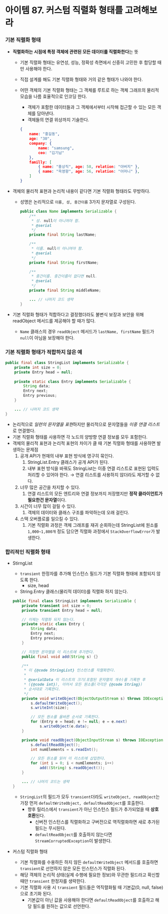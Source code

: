 # 아이템 87. 커스텀 직렬화 형태를 고려해보라

### 기본 직렬화 형태

- **직렬화하는 시점에 특정 객체에 관련된 모든 데이터를 직렬화한다**는 뜻
    - 기본 직렬화 형태는 유연성, 성능, 정확성 측면에서 신중히 고민한 후 합당할 때만 사용해야 한다.
    - 직접 설계를 해도 기본 직렬화 형태와 거의 같은 형태가 나와야 한다.
    - 어떤 객체의 기본 직렬화 형태는 그 객체를 루트로 하는 객체 그래프의 물리적 모습을 나름 효율적으로 인코딩 한다.
        - 객체가 포함한 데이터들과 그 객체에서부터 시작해 접근할 수 있는 모든 객체를 담아낸다.
        - 객체들의 연결 위상까지 기술한다.

        ```json
        {
            name: "홍길동",
            age: "30",
            company: {
                name: "samsung",
                ceo: "김기남"
            },
            familly: [
                { name: "홍상직", age: 58, relation: "아버지" },
                { name: "옥영향", age: 56, relation: "어머니" },
            ]
        }
        ```

- 객체의 물리적 표현과 논리적 내용이 같다면 기본 직렬화 형태라도 무방하다.
    - 성명은 논리적으로 `이름, 성, 중간이름` 3가지 문자열로 구성된다.

        ```java
        public class Name implements Serializable {
            /**
             * 성. null이 아니여야 함.
             * @serial
             */
            private final String lastName;
        
            /**
             * 이름. null이 아니여야 함.
             * @serial
             */
            private final String firstName;
        
            /**
             * 중간이름. 중간이름이 없다면 null.
             * @serial
             */
            private final String middleName;
        
            ... // 나머지 코드 생략
        }
        ```

- 기본 직렬화 형태가 적합하다고 결정했더라도 불변식 보장과 보안을 위해 readObject 메서드를 제공해야 할 때가 많다.
    - `Name` 클래스의 경우 `readObject` 메서드가 `lastName, firstName` 필드가 `null`이 아님을 보장해야 한다.

### 기본 직렬화 형태가 적합하지 않은 예

```java
public final class StringList implements Serializable {
    private int size = 0;
    private Entry head = null;
    
    private static class Entry implements Serializable {
        String data;
        Entry next;
        Entry previous;
    }

    ... // 나머지 코드 생략  
}
```

- 논리적으로 *일련의 문자열을 표현*하지만 물리적으로 문자열들을 *이중 연결 리스트*로 연결했다.
- 기본 직렬화 형태를 사용하면 각 노드의 양방향 연결 정보를 모두 포함한다.
- 객체의 물리적 표현과 논리적 표현의 차이가 클 때 기본 직렬화 형태를 사용하면 발생하는 문제점
    1. 공개 API가 현재의 내부 표현 방식에 영구히 묶인다.
        1. StringList.Entry 클래스가 공개 API가 된다.
        2. 내부 표현 방식을 바꿔도 StringList는 이중 연결 리스트로 표현된 입력도 처리할 수 있어야 한다.
           → 연결 리스트를 사용하지 않더라도 제거할 수 없다.
    2. 너무 많은 공간을 차지할 수 있다.
        1. 연결 리스트의 모든 엔트리와 연결 정보까지 저장했지만 **정작 클라이언트가 필요한건 문자열**이다.
    3. 시간이 너무 많이 걸릴 수 있다.
        1. 객체의 데이터와 클래스 구조를 파악하는데 오래 걸린다.
    4. 스택 오버플로를 일으킬 수 있다.
        1. 기본 직렬화 과정은 객체 그래프를 재귀 순회하는데 StringList에 원소를 `1,000~1,800개` 정도 담으면 직렬화 과정에서 `StackOverflowError`가 발생한다.

### 합리적인 직렬화 형태

- StirngList
    - `transient` 한정자를 추가해 인스턴스 필드가 기본 직렬화 형태에 포함되지 않도록 한다.
        - size, head
    - String.Entry 클래스(물리적 데이터)를 직렬화 하지 않는다.

    ```java
    public final class StringList implements Serializable {
        private transient int size = 0;
        private transient Entry head = null;
    
        // 이제는 직렬화 되지 않는다.
        private static class Entry {
            String data;
            Entry next;
            Entry previous;
        }
    
        // 지정한 문자열을 이 리스트에 추가한다.
        public final void add(String s) {}
    
        /**
         * 이 {@code StringList} 인스턴스를 직렬화한다.
         *
         * @serialData 이 리스트의 크기(포함된 문자열의 개수)를 기록한 후
         * ({@code int}), 이어서 모든 원소를(각각은 {@code String})
         * 순서대로 기록한다.
         */
        private void writeObject(ObjectOutputStream s) throws IOException {
            s.defaultWriteObject();
            s.writeInt(size);
    
            // 모든 원소를 올바른 순서로 기록한다.
            for (Entry e = head; e != null; e = e.next)
                s.writeObject(e.data);
        }
    
        private void readObject(ObjectInputStream s) throws IOException, ClassNotFoundException {
            s.defaultReadObject();
            int numElements = s.readInt();
    
            // 모든 원소를 읽어 이 리스트에 삽입한다.
            for (int i = 0; i < numElements; i++)
                add((String) s.readObject());
        }
    
        ... // 나머지 코드는 생략
    }
    ```

    - `StringList`의 필드가 모두 `transient`더라도 `writeObject, readObject`는 가장 먼저 `defaultWriteObject, defaultReadObject`를 호출한다.
        - 향후 릴리스에서 `transient`가 아닌 인스턴스 필드가 추가되었을 때 **상호 호환**된다.
            - 신버전 인스턴스를 직렬화하고 구버전으로 역직렬화하면 새로 추가된 필드는 무시된다.
            - `defaultReadObject`를 호출하지 않는다면 `StreamCorruptedException`이 발생한다.
- 커스텀 직렬화 형태
    - 기본 직렬화를 수용하든 하지 않든 `defaultWriteObject` 메서드를 호출하면 `transient`로 선언하지 않은 모든 인스턴스가 직렬화 된다.
    - 해당 객체의 논리적 상태(실제 수행에 필요한 정보)와 무관한 필드라고 확신할 때만 `transient` 한정자를 생략한다.
    - 기본 직렬화 사용 시 `transient` 필드들은 역직렬화될 때 기본값(0, null, false)으로 초기화 된다.
        - 기본값이 아닌 값을 사용해야 한다면 `defaultReadObject`를 호출하고 해당 필드를 원하는 값으로 선언한다.